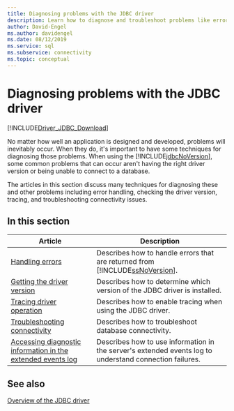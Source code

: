 ```yaml
---
title: Diagnosing problems with the JDBC driver
description: Learn how to diagnose and troubleshoot problems like error handling, checking the driver version and tracing.
author: David-Engel
ms.author: davidengel
ms.date: 08/12/2019
ms.service: sql
ms.subservice: connectivity
ms.topic: conceptual
---
```

# Diagnosing problems with the JDBC driver

[!INCLUDE[Driver_JDBC_Download](../../includes/driver_jdbc_download.md)]

No matter how well an application is designed and developed, problems will inevitably occur. When they do, it's important to have some techniques for diagnosing those problems. When using the [!INCLUDE[jdbcNoVersion](../../includes/jdbcnoversion_md.md)], some common problems that can occur aren't having the right driver version or being unable to connect to a database.

The articles in this section discuss many techniques for diagnosing these and other problems including error handling, checking the driver version, tracing, and troubleshooting connectivity issues.

## In this section

|Article|Description|
|-----------|-----------------|
|[Handling errors](handling-errors.md)|Describes how to handle errors that are returned from [!INCLUDE[ssNoVersion](../../includes/ssnoversion-md.md)].|
|[Getting the driver version](getting-the-driver-version.md)|Describes how to determine which version of the JDBC driver is installed.|
|[Tracing driver operation](tracing-driver-operation.md)|Describes how to enable tracing when using the JDBC driver.|
|[Troubleshooting connectivity](troubleshooting-connectivity.md)|Describes how to troubleshoot database connectivity.|
|[Accessing diagnostic information in the extended events log](accessing-diagnostic-information-in-the-extended-events-log.md)|Describes how to use information in the server's extended events log to understand connection failures.|

## See also

[Overview of the JDBC driver](overview-of-the-jdbc-driver.md)
